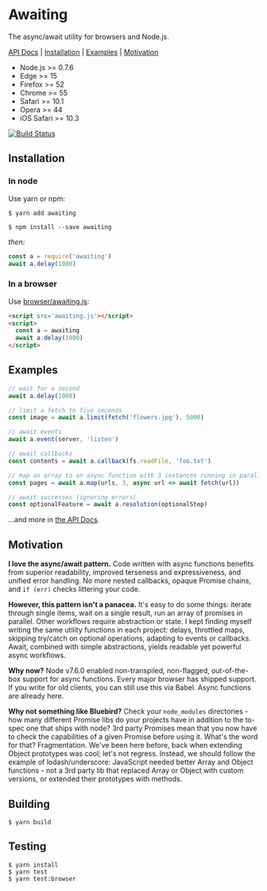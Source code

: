 # Awaiting

The async/await utility for browsers and Node.js.

[API Docs](https://hunterloftis.github.io/awaiting) |
[Installation](#installation) |
[Examples](#examples) |
[Motivation](#motivation)

- Node.js >= 0.7.6
- Edge >= 15
- Firefox >= 52
- Chrome >= 55
- Safari >= 10.1
- Opera >= 44
- iOS Safari >= 10.3

[![Build Status](https://travis-ci.org/hunterloftis/awaiting.svg?branch=master)](https://travis-ci.org/hunterloftis/awaiting)

## Installation

### In node

Use yarn or npm:

```
$ yarn add awaiting
```
```
$ npm install --save awaiting
```

*then:*

```js
const a = require('awaiting')
await a.delay(1000)
```

### In a browser

Use [browser/awaiting.js](https://raw.githubusercontent.com/hunterloftis/awaiting/master/browser/awaiting.js):

```html
<script src='awaiting.js'></script>
<script>
  const a = awaiting
  await a.delay(1000)
</script>
```

## Examples

```js
// wait for a second
await a.delay(1000)

// limit a fetch to five seconds
const image = await a.limit(fetch('flowers.jpg'), 5000)

// await events
await a.event(server, 'listen')

// await callbacks
const contents = await a.callback(fs.readFile, 'foo.txt')

// map an array to an async function with 3 instances running in parallel
const pages = await a.map(urls, 3, async url => await fetch(url))

// await successes (ignoring errors)
const optionalFeature = await a.resolution(optionalStep)
```

...and more in [the API Docs](https://hunterloftis.github.io/awaiting).

## Motivation

**I love the async/await pattern.**
Code written with async functions benefits from superior readability,
improved terseness and expressiveness, and unified error handling.
No more nested callbacks, opaque Promise chains, and `if (err)` checks littering your code.

**However, this pattern isn't a panacea.**
It's easy to do some things:
iterate through single items, wait on a single result, run an array of promises in parallel.
Other workflows require abstraction or state.
I kept finding myself writing the same utility functions in each project:
delays, throttled maps, skipping try/catch on optional operations, adapting to events or callbacks.
Await, combined with simple abstractions, yields readable yet powerful async workflows.

**Why now?**
Node v7.6.0 enabled non-transpiled, non-flagged, out-of-the-box support for async functions.
Every major browser has shipped support.
If you write for old clients, you can still use this via Babel.
Async functions are already here.

**Why not something like Bluebird?**
Check your `node_modules` directories - how many different Promise libs do your projects have
in addition to the to-spec one that ships with node?
3rd party Promises mean that you now have to check the capabilities of a given Promise before using it.
What's the word for that? Fragmentation.
We've been here before, back when extending Object prototypes was cool; let's not regress.
Instead, we should follow the example of lodash/underscore:
JavaScript needed better Array and Object functions -
not a 3rd party lib that replaced Array or Object with custom versions, or extended their prototypes with methods.

## Building

```
$ yarn build
```

## Testing

```
$ yarn install
$ yarn test
$ yarn test:browser
```
